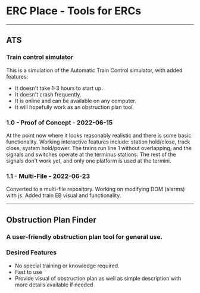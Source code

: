# ERC Place - Tools for ERCs

---

## ATS 

### Train control simulator

This is a simulation of the Automatic Train Control simulator, with added features:
 - It doesn't take 1-3 hours to start up.
 - It doesn't crash frequently.
 - It is online and can be available on any computer.
 - It will hopefully work as an obstruction plan tool.

### 1.0 - Proof of Concept - 2022-06-15

At the point now where it looks reasonably realistic and there is some basic functionality.
Working interactive features include: station hold/close, track close, system hold/power.
The trains run line 1 without overlapping, and the signals and switches operate at the terminus stations.
The rest of the signals don't work yet, and only one platform is used at the termini.

### 1.1 - Multi-File - 2022-06-23

Converted to a multi-file repository. Working on modifying DOM (alarms) with js.
Added train EB visual and functionality.

---


## Obstruction Plan Finder

### A user-friendly obstruction plan tool for general use. 

### Desired Features
- No special training or knowledge required.
- Fast to use
- Provide visual of obstruction plan as well as simple description with more details available if needed
